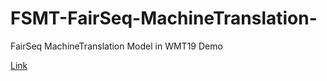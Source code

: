 # FSMT-FairSeq-MachineTranslation-
FairSeq MachineTranslation Model in WMT19 Demo

<a  href="https://huggingface.co/docs/transformers/model_doc/fsmt" > Link</a>
